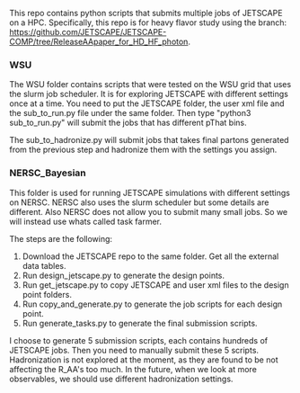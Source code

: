 This repo contains python scripts that submits multiple jobs of JETSCAPE on a HPC. Specifically, this repo is for heavy flavor study using the branch:
https://github.com/JETSCAPE/JETSCAPE-COMP/tree/ReleaseAApaper_for_HD_HF_photon. 

### WSU

The WSU folder contains scripts that were tested on the WSU grid that uses the slurm job scheduler. It is for exploring JETSCAPE with different settings once at a time. You need to put the JETSCAPE folder, the user xml file and the sub_to_run.py file under the same folder. Then type "python3 sub_to_run.py" will submit the jobs that has different pThat bins. 

The sub_to_hadronize.py will submit jobs that takes final partons generated from the previous step and hadronize them with the settings you assign. 

### NERSC_Bayesian

This folder is used for running JETSCAPE simulations with different settings on NERSC. NERSC also uses the slurm scheduler but some details are different. Also NERSC does not allow you to submit many small jobs. So we will instead use whats called task farmer. 

The steps are the following:
1. Download the JETSCAPE repo to the same folder. Get all the external data tables.
2. Run design_jetscape.py to generate the design points.
3. Run get_jetscape.py to copy JETSCAPE and user xml files to the design point folders.
4. Run copy_and_generate.py to generate the job scripts for each design point.
5. Run generate_tasks.py to generate the final submission scripts.

I choose to generate 5 submission scripts, each contains hundreds of JETSCAPE jobs. Then you need to manually submit these 5 scripts.
Hadronization is not explored at the moment, as they are found to be not affecting the R_AA's too much. In the future, when we look at more observables, we should use different hadronization settings.

